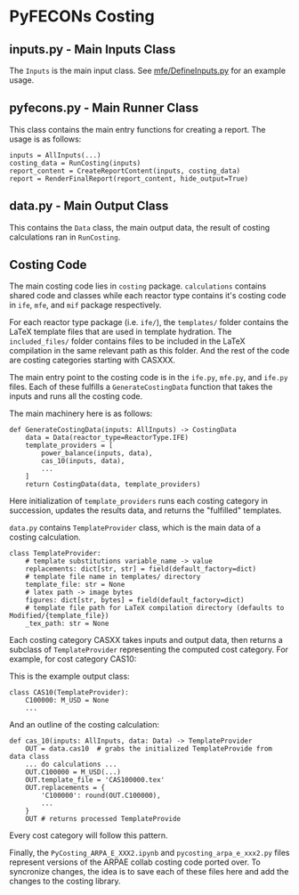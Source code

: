 # PyFECONs Costing

## inputs.py - Main Inputs Class

The `Inputs` is the main input class. See [mfe/DefineInputs.py](../customers/CATF/mfe/DefineInputs.py) for an example
usage.

## pyfecons.py - Main Runner Class

This class contains the main entry functions for creating a report. The usage is as follows:

```
inputs = AllInputs(...)
costing_data = RunCosting(inputs)
report_content = CreateReportContent(inputs, costing_data)
report = RenderFinalReport(report_content, hide_output=True)
```

## data.py - Main Output Class

This contains the `Data` class, the main output data, the result of costing calculations ran in `RunCosting`.

## Costing Code

The main costing code lies in `costing` package. `calculations` contains shared code and classes while each reactor type
contains it's costing code in `ife`, `mfe`, and `mif` package respectively.

For each reactor type package (i.e. `ife/`), the `templates/` folder contains the LaTeX template files that are used 
in template hydration. The `included_files/` folder contains files to be included in the LaTeX compilation in the same
relevant path as this folder. And the rest of the code are costing categories starting with CASXXX.

The main entry point to the costing code is in the `ife.py`, `mfe.py`, and `ife.py` files. Each of these fulfills a
`GenerateCostingData` function that takes the inputs and runs all the costing code.

The main machinery here is as follows:

```
def GenerateCostingData(inputs: AllInputs) -> CostingData
    data = Data(reactor_type=ReactorType.IFE)
    template_providers = [
        power_balance(inputs, data),
        cas_10(inputs, data),
        ...
    ]
    return CostingData(data, template_providers) 
```

Here initialization of `template_providers` runs each costing category in succession, updates the results data, and
returns the "fulfilled" templates.

`data.py` contains `TemplateProvider` class, which is the main data of a costing calculation.

```
class TemplateProvider:
    # template substitutions variable_name -> value
    replacements: dict[str, str] = field(default_factory=dict)
    # template file name in templates/ directory
    template_file: str = None
    # latex path -> image bytes
    figures: dict[str, bytes] = field(default_factory=dict)
    # template file path for LaTeX compilation directory (defaults to Modified/{template_file})
    _tex_path: str = None
```

Each costing category CASXX takes inputs and output data, then returns a subclass of `TemplateProvider` representing 
the computed cost category. For example, for cost category CAS10:

This is the example output class:
```
class CAS10(TemplateProvider):
    C100000: M_USD = None
    ...
```

And an outline of the costing calculation:
```
def cas_10(inputs: AllInputs, data: Data) -> TemplateProvider
    OUT = data.cas10  # grabs the initialized TemplateProvide from data class
    ... do calculations ...
    OUT.C100000 = M_USD(...)
    OUT.template_file = 'CAS100000.tex'
    OUT.replacements = {
        'C100000': round(OUT.C100000),
        ...
    }
    OUT # returns processed TemplateProvide
```

Every cost category will follow this pattern.

Finally, the `PyCosting_ARPA_E_XXX2.ipynb` and `pycosting_arpa_e_xxx2.py` files represent versions of the ARPAE 
collab costing code ported over. To syncronize changes, the idea is to save each of these files here and add
the changes to the costing library.

